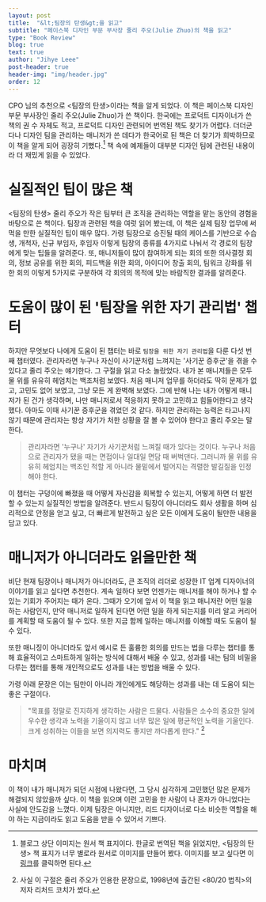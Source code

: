 ```yaml
---
layout: post
title:  "&lt;팀장의 탄생&gt;을 읽고"
subtitle: "페이스북 디자인 부문 부사장 줄리 주오(Julie Zhuo)의 책을 읽고"
type: "Book Review"
blog: true
text: true
author: "Jihye Leee"
post-header: true
header-img: "img/header.jpg"
order: 12
---
```



CPO 님의 추천으로 &lt;팀장의 탄생&gt;이라는 책을 알게 되었다. 이 책은 페이스북 디자인 부문 부사장인 줄리 주오(Julie Zhuo)가 쓴 책이다. 한국에는 프로덕트 디자이너가 쓴 책의 권 수 자체도 적고, 프로덕트 디자인 관련되어 번역된 책도 찾기가 어렵다. 더더군다나 디자인 팀을 관리하는 매니저가 쓴 데다가 한국어로 된 책은 더 찾기가 희박하므로 이 책을 알게 되어 굉장히 기뻤다.[^1] 책 속에 예제들이 대부분 디자인 팀에 관련된 내용이라 더 재밌게 읽을 수 있었다.

# 실질적인 팁이 많은 책
&lt;팀장의 탄생&gt; 줄리 주오가 작은 팀부터 큰 조직을 관리하는 역할을 맡는 동안의 경험을 바탕으로 쓴 책이다. 팀장과 관련된 책을 여럿 읽어 봤는데, 이 책은 실제 팀장 업무에 써먹을 만한 실질적인 팁이 매우 많다. 가령 팀장으로 승진될 때의 케이스를 기반으로 수습생, 개척자, 신규 부임자, 후임자 이렇게 팀장의 종류를 4가지로 나눠서 각 경로의 팀장에게 맞는 팁들을 알려준다. 또, 매니저들이 많이 참여하게 되는 회의 또한 의사결정 회의, 정보 공유를 위한 회의, 피드백을 위한 회의, 아이디어 창출 회의, 팀워크 강화를 위한 회의 이렇게 5가지로 구분하여 각 회의의 목적에 맞는 바람직한 결과를 알려준다.

# 도움이 많이 된 '팀장을 위한 자기 관리법' 챕터
하지만 무엇보다 나에게 도움이 된 챕터는 바로 `팀장을 위한 자기 관리법`을 다룬 다섯 번째 챕터였다. 관리자라면 누구나 자신이 사기꾼처럼 느껴지는 '사기꾼 증후군'을 겪을 수 있다고 줄리 주오는 얘기한다. 그 구절을 읽고 다소 놀랐었다. 내가 본 매니저들은 모두 물 위를 유유히 헤엄치는 백조처럼 보였다. 처음 매니저 업무를 하더라도 딱히 문제가 없고, 고민도 없어 보였고, 그냥 모든 게 완벽해 보였다. 그에 반해 나는 내가 어떻게 매니저가 된 건가 생각하며, 나만 매니저로서 적응하지 못하고 고민하고 힘들어한다고 생각했다. 아마도 이때 사기꾼 증후군을 겪었던 것 같다. 하지만 관리하는 능력은 타고나지 않기 때문에 관리자는 항상 자기가 처한 상황을 잘 볼 수 있어야 한다고 줄리 주오는 말한다.

> 관리자라면 '누구나' 자기가 사기꾼처럼 느껴질 때가 있다는 것이다. 누구나 처음으로 관리자가 됐을 때는 면접이나 일대일 
면담 때 버벅댄다. 그러니까 물 위를 유유히 헤엄치는 백조인 척할 게 아니라 물밑에서 벌어지는 격렬한 발길질을 인정해야 한다.

이 챕터는 구덩이에 빠졌을 때 어떻게 자신감을 회복할 수 있는지, 어떻게 하면 더 발전할 수 있는지 실질적인 방법을 알려준다. 반드시 팀장이 아니더라도 회사 생활을 하며 심리적으로 안정을 얻고 싶고, 더 빠르게 발전하고 싶은 모든 이에게 도움이 될만한 내용을 담고 있다.

# 매니저가 아니더라도 읽을만한 책
비단 현재 팀장이나 매니저가 아니더라도, 큰 조직의 리더로 성장한 IT 업계 디자이너의 이야기를 읽고 싶다면 추천한다. 계속 일하다 보면 언젠가는 매니저를 해야 하거나 할 수 있는 기회가 주어지는 때가 온다. 그때가 오기에 앞서 이 책을 읽고 매니저란 어떤 일을 하는 사람인지, 만약 매니저로 일하게 된다면 어떤 일을 하게 되는지를 미리 알고 커리어를 계획할 때 도움이 될 수 있다. 또한 지금 함께 일하는 매니저를 이해할 때도 도움이 될 수 있다.

또한 매니징이 아니더라도 앞서 예시로 든 훌륭한 회의를 만드는 법을 다루는 챕터를 통해 효율적이고 스마트하게 일하는 방식에 대해서 배울 수 있고, 성과를 내는 팀의 비밀을 다루는 챕터를 통해 개인적으로도 성과를 내는 방법을 배울 수 있다.

가령 아래 문장은 이는 팀만이 아니라 개인에게도 해당하는 성과를 내는 데 도움이 되는 좋은 구절이다.

> "목표를 정말로 진지하게 생각하는 사람은 드물다. 사람들은 소수의 중요한 일에 우수한 생각과 노력을 기울이지 않고 너무 많은 일에 평균적인 노력을 기울인다. 크게 성취하는 이들을 보면 의지력도 좋지만 까다롭게 한다." [^2]

# 마치며
이 책이 내가 매니저가 되던 시점에 나왔다면, 그 당시 심각하게 고민했던 많은 문제가 해결되지 않았을까 싶다. 이 책을 읽으며 이런 고민을 한 사람이 나 혼자가 아니었다는 사실에 안도감을 느꼈다. 이제 팀장은 아니지만, 리드 디자이너로 다소 비슷한 역할을 해야 하는 지금이라도 읽고 도움을 받을 수 있어서 기쁘다.

[^1]: 블로그 상단 이미지는 원서 책 표지이다. 한글로 번역된 책을 읽었지만, &lt;팀장의 탄생&gt; 책 표지가 너무 별로라 원서로 이미지를 만들어 봤다. 이미지를 보고 싶다면 이 [링크](https://img.ridicdn.net/cover/754029739/xxlarge#1)를 클릭하면 된다.
[^2]: 사실 이 구절은 줄리 주오가 인용한 문장으로, 1998년에 출간된 &lt;80/20 법칙&gt;의 저자 리처드 코치가 썼다.